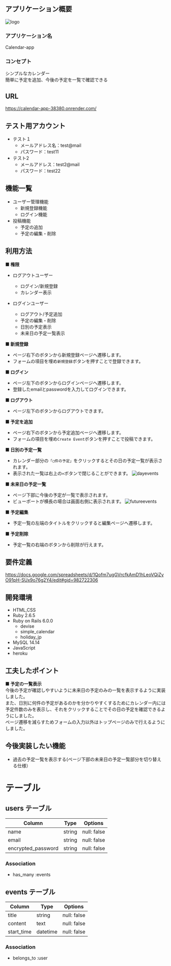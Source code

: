 ## アプリケーション概要
![logo](https://user-images.githubusercontent.com/111602501/194476696-30ffc79c-cebd-4ef5-ba5f-5e5e85ccf709.png)
### アプリケーション名
Calendar-app
### コンセプト
シンプルなカレンダー  
簡単に予定を追加、今後の予定を一覧で確認できる

## URL
https://calendar-app-38380.onrender.com/

## テスト用アカウント
  - テスト１
    - メールアドレス名：test@mail
    - パスワード：test11
  - テスト2
    - メールアドレス：test2@mail
    - パスワード：test22

## 機能一覧
- ユーザー管理機能
	- 新規登録機能
	- ログイン機能
- 投稿機能
  - 予定の追加
  - 予定の編集・削除

## 利用方法
**■ 権限** <br>
- ログアウトユーザー
  - ログイン/新規登録
  - カレンダー表示

- ログインユーザー
  - ログアウト/予定追加
  - 予定の編集・削除
  - 日別の予定表示
  - 未来日の予定一覧表示

**■ 新規登録** <br>
- ページ右下のボタンから新規登録ページへ遷移します。
- フォームの項目を埋め`新規登録`ボタンを押すことで登録できます。

**■ ログイン** <br>
- ページ左下のボタンからログインページへ遷移します。
- 登録したemailとpasswordを入力してログインできます。

**■ ログアウト** <br>
- ページ左下のボタンからログアウトできます。

**■ 予定を追加** <br>
- ページ右下のボタンから予定追加ページへ遷移します。
- フォームの項目を埋め`Create Event`ボタンを押すことで投稿できます。

**■ 日別の予定一覧** <br>
- カレンダー部分の`「◯件の予定」`をクリックするとその日の予定一覧が表示されます。
- 表示された一覧は右上の`×`ボタンで閉じることができます。
![dayevents](https://user-images.githubusercontent.com/111602501/194478199-76b5f37e-7a6f-4617-999e-d6877471a126.gif)

**■ 未来日の予定一覧** <br>
- ページ下部に今後の予定が一覧で表示されます。
- ビューポートが横長の場合は画面右側に表示されます。
![futureevents](https://user-images.githubusercontent.com/111602501/194478509-f3bd1613-32cd-4abf-a237-1a305226325f.png)

**■ 予定編集** <br>
- 予定一覧の左端のタイトルをクリックすると編集ページへ遷移します。

**■ 予定削除** <br>
- 予定一覧の右端のボタンから削除が行えます。

## 要件定義
https://docs.google.com/spreadsheets/d/1Qofm7ugGVrcfkAmD1hLeoVQjZyO91pH-SUx9o76g2Y4/edit#gid=982722306

## 開発環境
- HTML,CSS
- Ruby 2.6.5
- Ruby on Rails 6.0.0
  - devise
  - simple_calendar
  - holiday_jp
- MySQL 14.14
- JavaScript
- heroku

## 工夫したポイント
**■ 予定の一覧表示** <br>
今後の予定が確認しやすいように未来日の予定のみの一覧を表示するように実装しました。  
また、日別に何件の予定があるのかを分かりやすくするためにカレンダー内には予定件数のみを表示し、それをクリックすることでその日の予定を確認できるようにしました。  
ページ遷移を減らすためフォームの入力以外はトップページのみで行えるようにしました。  

## 今後実装したい機能
- 過去の予定一覧を表示する(ページ下部の未来日の予定一覧部分を切り替える仕様）


# テーブル
## users テーブル

| Column             | Type   | Options     |
| ------------------ | ------ | ----------- |
| name               | string | null: false |
| email              | string | null: false |
| encrypted_password | string | null: false |

### Association

- has_many :events

## events テーブル

| Column     | Type       | Options                        |
| ---------- | ---------- | ------------------------------ |
| title      | string     | null: false                    |
| content    | text       | null: false                    |
| start_time | datetime   | null: false                    |

### Association

- belongs_to :user
